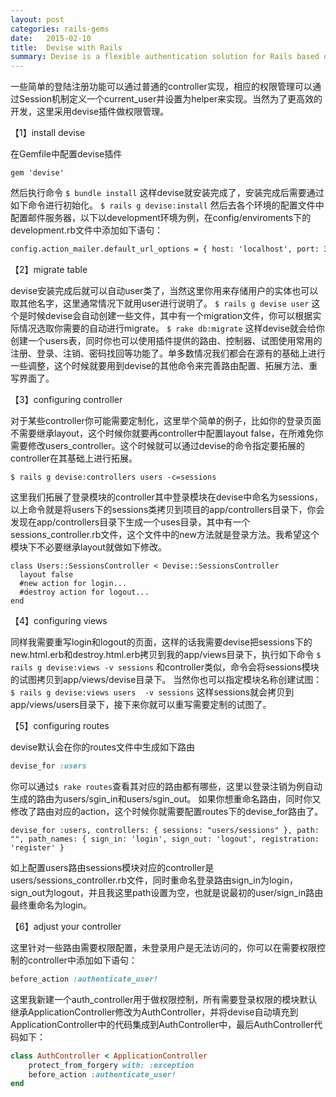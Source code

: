 ```yaml
---
layout: post
categories: rails-gems
date:   2015-02-10
title:  Devise with Rails
summary: Devise is a flexible authentication solution for Rails based on Warden.
---
```

一些简单的登陆注册功能可以通过普通的controller实现，相应的权限管理可以通过Session机制定义一个current_user并设置为helper来实现。当然为了更高效的开发，这里采用devise插件做权限管理。

【1】install devise

在Gemfile中配置devise插件

	gem 'devise'
然后执行命令
`$ bundle install`
这样devise就安装完成了，安装完成后需要通过如下命令进行初始化。
`$ rails g devise:install`
然后去各个环境的配置文件中配置邮件服务器，以下以development环境为例，在config/enviroments下的development.rb文件中添加如下语句：

```html
config.action_mailer.default_url_options = { host: 'localhost', port: 3000 }
```
【2】migrate table

devise安装完成后就可以自动user类了，当然这里你用来存储用户的实体也可以取其他名字，这里通常情况下就用user进行说明了。
 `$ rails g devise user`
这个是时候devise会自动创建一些文件，其中有一个migration文件，你可以根据实际情况选取你需要的自动进行migrate。
`$ rake db:migrate`
这样devise就会给你创建一个users表，同时你也可以使用插件提供的路由、控制器、试图使用常用的注册、登录、注销、密码找回等功能了。单多数情况我们都会在源有的基础上进行一些调整，这个时候就要用到devise的其他命令来完善路由配置、拓展方法、重写界面了。

【3】configuring controller

对于某些controller你可能需要定制化，这里举个简单的例子，比如你的登录页面不需要继承layout，这个时候你就要再controller中配置layout false，在所难免你需要修改users_controller。这个时候就可以通过devise的命令指定要拓展的controller在其基础上进行拓展。

`$ rails g devise:controllers users -c=sessions`

这里我们拓展了登录模块的controller其中登录模块在devise中命名为sessions，以上命令就是将users下的sessions类拷贝到项目的app/controllers目录下，你会发现在app/controllers目录下生成一个uses目录，其中有一个sessions_controller.rb文件，这个文件中的new方法就是登录方法。我希望这个模块下不必要继承layout就做如下修改。
```
class Users::SessionsController < Devise::SessionsController
  layout false
  #new action for login...
  #destroy action for logout...
end
```

【4】configuring views

同样我需要重写login和logout的页面，这样的话我需要devise把sessions下的new.html.erb和destroy.html.erb拷贝到我的app/views目录下，执行如下命令
`$ rails g devise:views -v sessions`
和controller类似，命令会将sessions模块的试图拷贝到app/views/devise目录下。
当然你也可以指定模块名称创建试图：
`$ rails g devise:views users  -v sessions`
这样sessions就会拷贝到app/views/users目录下，接下来你就可以重写需要定制的试图了。
 
【5】configuring routes

devise默认会在你的routes文件中生成如下路由

```ruby
devise_for :users
```

你可以通过`$ rake routes`查看其对应的路由都有哪些，这里以登录注销为例自动生成的路由为users/sgin_in和users/sgin_out。
如果你想重命名路由，同时你又修改了路由对应的action，这个时候你就需要配置routes下的devise_for路由了。

```
devise_for :users, controllers: { sessions: "users/sessions" }, path: "", path_names: { sign_in: 'login', sign_out: 'logout', registration: 'register' }
```

如上配置users路由sessions模块对应的controller是users/sessions_controller.rb文件，同时重命名登录路由sign_in为login，sign_out为logout，并且我这里path设置为空，也就是说最初的user/sign_in路由最终重命名为login。

【6】adjust your controller

这里针对一些路由需要权限配置，未登录用户是无法访问的，你可以在需要权限控制的controller中添加如下语句：

```ruby
before_action :authenticate_user!
```
这里我新建一个auth_controller用于做权限控制，所有需要登录权限的模块默认继承ApplicationController修改为AuthController，并将devise自动填充到ApplicationController中的代码集成到AuthController中，最后AuthController代码如下：

```ruby
class AuthController < ApplicationController
 	protect_from_forgery with: :exception
 	before_action :authenticate_user!
end
```

